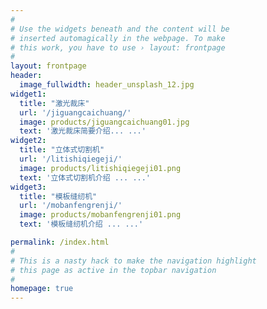```yaml
---
#
# Use the widgets beneath and the content will be
# inserted automagically in the webpage. To make
# this work, you have to use › layout: frontpage
#
layout: frontpage
header:
  image_fullwidth: header_unsplash_12.jpg
widget1:
  title: "激光裁床"
  url: '/jiguangcaichuang/'
  image: products/jiguangcaichuang01.jpg
  text: '激光裁床简要介绍... ...'
widget2:
  title: "立体式切割机"
  url: '/litishiqiegeji/'
  image: products/litishiqiegeji01.png
  text: '立体式切割机介绍 ... ...'
widget3:
  title: "模板缝纫机"
  url: '/mobanfengrenji/'
  image: products/mobanfengrenji01.png
  text: '模板缝纫机介绍 ... ...'

permalink: /index.html
#
# This is a nasty hack to make the navigation highlight
# this page as active in the topbar navigation
#
homepage: true
---
```



